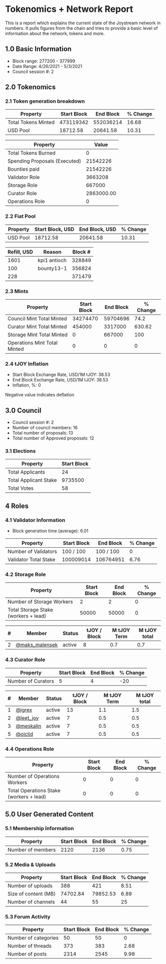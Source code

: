 # Tokenomics + Network Report
This is a report which explains the current state of the Joystream network in numbers. It pulls figures from the chain and tries to provide a basic level of information about the network, tokens and more. 

## 1.0 Basic Information
* Block range: 277200 - 377999
* Date Range: 4/26/2021 - 5/3/2021
* Council session #: 2

## 2.0 Tokenomics
### 2.1 Token generation breakdown
| Property            | Start Block | End Block | % Change |
|---------------------|--------------|--------------|----------|
| Total Tokens Minted |  473119342 | 552036214 | 16.68 |
| USD Pool |  18712.58 | 20641.58 | 10.31 |

| Property            | Value        |
|---------------------|--------------|
| Total Tokens Burned | 0 |
| Spending Proposals (Executed) | 21542226 |
| Bounties paid       | 21542226 |
| Validator Role      | 3663208 |
| Storage Role        | 667000 |
| Curator Role        | 2863000.00 |
| Operations Role     | 0 |

### 2.2 Fiat Pool
| Property            | Start Block, USD | End Block, USD | % Change |
|---------------------|--------------|--------------|----------|
| USD Pool | 18712.58 | 20641.58 | 10.31 |

| Refill, USD | Reason | Block # |
|---------------------|--------------|--------------|
| 1601 | kpi1 antioch | 328849 |
| 100 | bounty13-1 | 356824 |
| 228 |  | 371479 |


### 2.3 Mints
| Property                    | Start Block           | End Block | % Change |
|-----------------------------|-----------------------|--------------|----------|
| Council Mint Total Minted   | 34274470  | 59704696 |74.2 |
| Curator Mint Total Minted   | 454000 | 3317000 | 630.62 |
| Storage Mint Total Minted   | 0 | 667000 | 100 |
| Operations Mint Total Minted | 0 | 0 | 0 |


### 2.4 tJOY Inflation

* Start Block Exchange Rate, USD/1M tJOY: 38.53
* End Block Exchange Rate, USD/1M tJOY: 38.53
* Inflation, %: 0

Negative value indicates deflation

## 3.0 Council
* Council session #: 2
* Number of council members: 16
* Total number of proposals: 13
* Total number of Approved proposals: 12

### 3.1 Elections
| Property                    | Start Block  |
|-----------------------------|--------------|
| Total Applicants            | 24 |
| Total Applicant Stake       | 9735500 |
| Total Votes                 | 58 |

## 4 Roles
### 4.1 Validator Information
* Block generation time (average): 6.01

| Property                   | Start Block | End Block | % Change |
|----------------------------|--------------|--------------|----------|
| Number of Validators       | 100 / 100 | 100 / 100 | 0 |
| Validator Total Stake      | 100009014 | 106764951 | 6.76 |


### 4.2 Storage Role
| Property                | Start Block | End Block | % Change |
|-------------------------|--------------|--------------|----------|
| Number of Storage Workers | 2 | 2 | 0 |
| Total Storage Stake (workers + lead) | 50000 | 50000 | 0 |

| # | Member | Status | tJOY / Block | M tJOY Term | M tJOY total |
|--|--|--|--|--|--|
| 2 | [@maks_malensek](https://pioneer.joystreamstats.live/#/members/maks_malensek) | active | 8 | 0.7 | 0.7 |


### 4.3 Curator Role
| Property                | Start Block | End Block | % Change |
|-------------------------|--------------|--------------|----------|
| Number of Curators      | 5 | 4 | -20 |

| # | Member | Status | tJOY / Block | M tJOY Term | M tJOY total |
|--|--|--|--|--|--|
| 1 | [@igrex](https://pioneer.joystreamstats.live/#/members/igrex) | active | 13 | 1.1 | 1.5 |
| 2 | [@leet_joy](https://pioneer.joystreamstats.live/#/members/leet_joy) | active | 7 | 0.5 | 0.5 |
| 3 | [@meskalin](https://pioneer.joystreamstats.live/#/members/meskalin) | active | 7 | 0.5 | 0.5 |
| 5 | [@oiclid](https://pioneer.joystreamstats.live/#/members/oiclid) | active | 7 | 0.5 | 0.5 |


### 4.4 Operations Role
| Property                | Start Block | End Block | % Change |
|-------------------------|--------------|--------------|----------|
| Number of Operations Workers      | 0 | 0 | 0 |
| Total Operations Stake (workers + lead) | 0 | 0 | 0 |



## 5.0 User Generated Content
### 5.1 Membership Information
| Property          | Start Block | End Block | % Change |
|-------------------|--------------|--------------|----------|
| Number of members | 2120|  2136 | 0.75 |

### 5.2 Media & Uploads
| Property                | Start Block | End Block | % Change |
|-------------------------|--------------|--------------|----------|
| Number of uploads       | 388 | 421 | 8.51 |
| Size of content (MB)    | 74702.84 |  79852.53 | 6.89 |
| Number of channels      | 44 | 55 | 25 |

### 5.3 Forum Activity
| Property          | Start Block | End Block | % Change |
|-------------------|--------------|--------------|----------|
| Number of categories | 50 | 50 | 0 |
| Number of threads    | 373 | 383 | 2.68 |
| Number of posts      | 2314 | 2545 | 9.98 |
